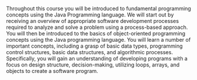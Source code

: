 Throughout this course you will be introduced to fundamental programming concepts using the Java Programming language.  We will start out by receiving an overview of appropriate software development processes required to analyze and solve a problem using a process-based approach.  You will then be introduced to the basics of object-oriented programming concepts using the Java programming language.  You will learn a number of important concepts, including a grasp of basic data types, programming control structures, basic data structures, and algorithmic processes. Specifically, you will gain an understanding of developing programs with a focus on design structure, decision-making, utilizing loops, arrays, and objects to create a software program.
